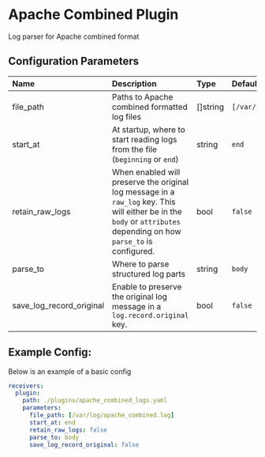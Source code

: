 # Apache Combined Plugin

Log parser for Apache combined format

## Configuration Parameters

| Name | Description | Type | Default | Required | Values |
|:-- |:-- |:-- |:-- |:-- |:-- |
| file_path | Paths to Apache combined formatted log files | []string | `[/var/log/apache_combined.log]` | false |  |
| start_at | At startup, where to start reading logs from the file (`beginning` or `end`) | string | `end` | false | `beginning`, `end` |
| retain_raw_logs | When enabled will preserve the original log message in a `raw_log` key. This will either be in the `body` or `attributes` depending on how `parse_to` is configured. | bool | `false` | false |  |
| parse_to | Where to parse structured log parts | string | `body` | false | `body`, `attributes` |
| save_log_record_original | Enable to preserve the original log message in a `log.record.original` key. | bool | `false` | false |  |

## Example Config:

Below is an example of a basic config

```yaml
receivers:
  plugin:
    path: ./plugins/apache_combined_logs.yaml
    parameters:
      file_path: [/var/log/apache_combined.log]
      start_at: end
      retain_raw_logs: false
      parse_to: body
      save_log_record_original: false
```
